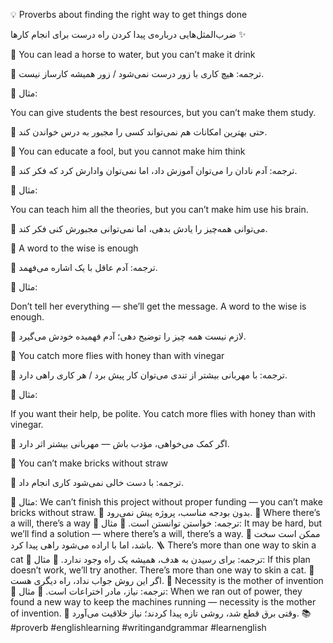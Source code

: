 💡 Proverbs about finding the right way to get things done

ضرب‌المثل‌هایی درباره‌ی پیدا کردن راه درست برای انجام کارها ✨

🐴 You can lead a horse to water, but you can’t make it drink

🔹 ترجمه: هیچ کاری با زور درست نمی‌شود / زور همیشه کارساز نیست.

🔹 مثال:

You can give students the best resources, but you can’t make them study.

📘 حتی بهترین امکانات هم نمی‌تواند کسی را مجبور به درس خواندن کند.

🧠 You can educate a fool, but you cannot make him think

🔹 ترجمه: آدم نادان را می‌توان آموزش داد، اما نمی‌توان وادارش کرد که فکر کند.

🔹 مثال:

You can teach him all the theories, but you can’t make him use his brain.

📘 می‌توانی همه‌چیز را یادش بدهی، اما نمی‌توانی مجبورش کنی فکر کند.

💬 A word to the wise is enough

🔹 ترجمه: آدم عاقل با یک اشاره می‌فهمد.

🔹 مثال:

Don’t tell her everything — she’ll get the message. A word to the wise is enough.

📘 لازم نیست همه چیز را توضیح دهی؛ آدم فهمیده خودش می‌گیرد.

🍯 You catch more flies with honey than with vinegar

🔹 ترجمه: با مهربانی بیشتر از تندی می‌توان کار پیش برد / هر کاری راهی دارد.

🔹 مثال:

If you want their help, be polite. You catch more flies with honey than with vinegar.

📘 اگر کمک می‌خواهی، مؤدب باش — مهربانی بیشتر اثر دارد.

🧱 You can’t make bricks without straw

🔹 ترجمه: با دست خالی نمی‌شود کاری انجام داد.

🔹 مثال:
We can’t finish this project without proper funding — you can’t make bricks without straw.
📘 بدون بودجه مناسب، پروژه پیش نمی‌رود.
🔧 Where there’s a will, there’s a way
🔹 ترجمه: خواستن توانستن است.
🔹 مثال:
It may be hard, but we’ll find a solution — where there’s a will, there’s a way.
📘 ممکن است سخت باشد، اما با اراده می‌شود راهی پیدا کرد.
🪜 There’s more than one way to skin a cat
🔹 ترجمه: برای رسیدن به هدف، همیشه یک راه وجود ندارد.
🔹 مثال:
If this plan doesn’t work, we’ll try another. There’s more than one way to skin a cat.
📘 اگر این روش جواب نداد، راه دیگری هست.
🔄 Necessity is the mother of invention
🔹 ترجمه: نیاز، مادر اختراعات است.
🔹 مثال:
When we ran out of power, they found a new way to keep the machines running — necessity is the mother of invention.
📘 وقتی برق قطع شد، روشی تازه پیدا کردند؛ نیاز خلاقیت می‌آورد.
📚 #proverb #englishlearning #writingandgrammar #learnenglish

